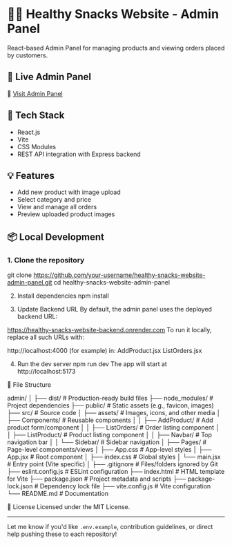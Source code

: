 # 👨‍💼 Healthy Snacks Website - Admin Panel

React-based Admin Panel for managing products and viewing orders placed by customers.

## 🚀 Live Admin Panel
🔗 [Visit Admin Panel](https://healthy-snacks-website-admin-panel.vercel.app/)

## 🧰 Tech Stack
- React.js
- Vite
- CSS Modules
- REST API integration with Express backend

## 💡 Features
- Add new product with image upload
- Select category and price
- View and manage all orders
- Preview uploaded product images

## 📦 Local Development

### 1. Clone the repository
git clone https://github.com/your-username/healthy-snacks-website-admin-panel.git
cd healthy-snacks-website-admin-panel

2. Install dependencies
npm install

3. Update Backend URL
By default, the admin panel uses the deployed backend URL:

https://healthy-snacks-website-backend.onrender.com
To run it locally, replace all such URLs with:

http://localhost:4000
(for example) in:
AddProduct.jsx
ListOrders.jsx

4. Run the dev server
npm run dev
The app will start at http://localhost:5173

📁 File Structure

admin/
│
├── dist/                     # Production-ready build files
├── node_modules/             # Project dependencies
├── public/                   # Static assets (e.g., favicon, images)
├── src/                      # Source code
│   ├── assets/               # Images, icons, and other media
│   ├── Components/           # Reusable components
│   │   ├── AddProduct/       # Add product form/component
│   │   ├── ListOrders/       # Order listing component
│   │   ├── ListProduct/      # Product listing component
│   │   ├── Navbar/           # Top navigation bar
│   │   └── Sidebar/          # Sidebar navigation
│   ├── Pages/                # Page-level components/views
│   ├── App.css               # App-level styles
│   ├── App.jsx               # Root component
│   ├── index.css             # Global styles
│   └── main.jsx              # Entry point (Vite specific)
│
├── .gitignore                # Files/folders ignored by Git
├── eslint.config.js          # ESLint configuration
├── index.html                # HTML template for Vite
├── package.json              # Project metadata and scripts
├── package-lock.json         # Dependency lock file
├── vite.config.js            # Vite configuration
└── README.md                 # Documentation


📄 License
Licensed under the MIT License.

---
Let me know if you'd like `.env.example`, contribution guidelines, or direct help pushing these to each repository!







